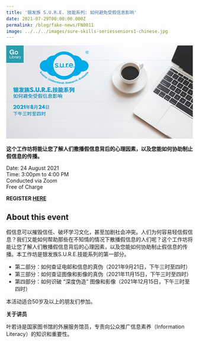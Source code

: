 ```yaml
---
title: '银发族 S.U.R.E. 技能系列: 如何避免受假信息影响'
date: 2021-07-29T00:00:00.000Z
permalink: /blog/fake-news/FN0011
image: ../../../images/sure-skills-seriesseniors1-chinese.jpg
---
```


![](../../../images/sure-skills-seriesseniors1-chinese.jpg)

**这个工作坊将能让您了解人们撒播假信息背后的心理因素，以及您能如何协助制止假信息的传播。**

Date: 24 August 2021 <br>Time: 3:00pm to 4:00 PM<br>Conducted via Zoom<br>Free of Charge

**REGISTER [HERE](https://www.eventbrite.sg/e/sure-time-of-your-life-registration-162388035987?aff=ebdssbonlinesearch)**

## About this event

假信息可以摧毁信任、破坏学习文化，甚至加剧社会冲突。人们为何容易轻信假信息？我们又能如何帮助那些在不知情的情况下散播假信息的人们呢？这个工作坊将能让您了解人们散播假信息背后的心理因素，以及您能如何协助制止假信息的传播。本工作坊是银发族S.U.R.E.技能系列的第一部分。

- 第二部分：如何查证电邮和信息的真伪（2021年9月21日，下午三时至四时）
- 第三部分：如何查证图像和影像的真伪（2021年11月15日，下午三时至四时）
- 第四部分：如何识破 “深度伪造” 图像和影像（2021年12月15日，下午三时至四时）

本活动适合50岁及以上的朋友们参加。



**关于讲员**

叶若诗是国家图书馆的外展服务馆员，专责向公众推广信息素养（Information Literacy）的知识和重要性。